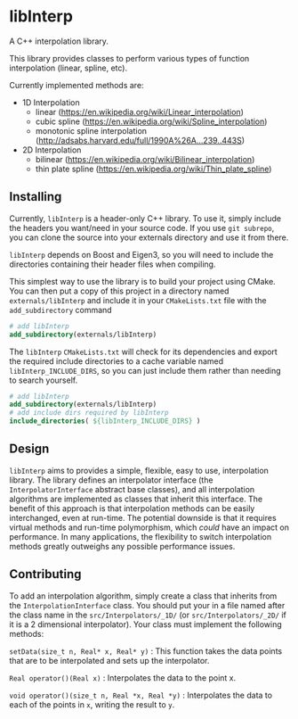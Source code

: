 # libInterp

A C++ interpolation library.

This library provides classes to perform various types of function interpolation (linear, spline, etc).

Currently implemented methods are:

- 1D Interpolation
    - linear (https://en.wikipedia.org/wiki/Linear_interpolation)
    - cubic spline (https://en.wikipedia.org/wiki/Spline_interpolation)
    - monotonic spline interpolation (http://adsabs.harvard.edu/full/1990A%26A...239..443S)
- 2D Interpolation
    - bilinear (https://en.wikipedia.org/wiki/Bilinear_interpolation)
    - thin plate spline (https://en.wikipedia.org/wiki/Thin_plate_spline)

## Installing

Currently, `libInterp` is a header-only C++ library. To use it, simply include
the headers you want/need in your source code. If you use `git subrepo`, you
can clone the source into your externals directory and use it from there.

`libInterp` depends on Boost and Eigen3, so you will need to include the directories
containing their header files when compiling.

This simplest way to use the library is to build your project using CMake. You can then
put a copy of this project in a directory named `externals/libInterp` and include it in
your `CMakeLists.txt` file with the `add_subdirectory` command

```CMake
# add libInterp
add_subdirectory(externals/libInterp)
```

The `libInterp` `CMakeLists.txt` will check for its dependencies and export the required include
directories to a cache variable named `libInterp_INCLUDE_DIRS`, so you can just include them rather
than needing to search yourself.

```CMake
# add libInterp
add_subdirectory(externals/libInterp)
# add include dirs required by libInterp
include_directories( ${libInterp_INCLUDE_DIRS} )
```

## Design

`libInterp` aims to provides a simple, flexible, easy to use, interpolation library. 
The library defines an interpolator interface (the `InterpolatorInterface` abstract base
classes), and all interpolation algorithms are implemented as classes that
inherit this interface.  The benefit of this approach is that interpolation
methods can be easily interchanged, even at run-time. The potential downside is that
it requires virtual methods and run-time polymorphism, which *could* have an impact
on performance. In many applications, the flexibility to switch interpolation methods
greatly outweighs any possible performance issues.

## Contributing

To add an interpolation algorithm, simply create a class that inherits from the
`InterpolationInterface` class. You should put your in a file named
after the class name in the `src/Interpolators/_1D/` (or
`src/Interpolators/_2D/` if it is a 2 dimensional interpolator). Your class must
implement the following methods:

`setData(size_t n, Real* x, Real* y)` :
    This function takes the data points that are to be interpolated and sets up the
    interpolator.

`Real operator()(Real x)` :
    Interpolates the data to the point x.

`void operator()(size_t n, Real *x, Real *y)` :
    Interpolates the data to each of the points in `x`, writing the result to `y`.
